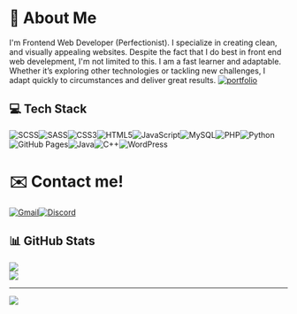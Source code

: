 
# 🚀 About Me
I'm Frontend Web Developer (Perfectionist).
I specialize in creating clean, and visually appealing websites. Despite the fact that I do best in front end web develepment, I'm not limited to this. I am a fast learner and adaptable. Whether it’s exploring other technologies or tackling new challenges, I adapt quickly to circumstances and deliver great results.
[![portfolio](https://img.shields.io/badge/my_portfolio-000?style=for-the-badge&logo=ko-fi&logoColor=white)](https://www.klemensowicz.pl)


## 💻 Tech Stack
![SCSS](https://img.shields.io/badge/SCSS-CC6699?logo=sass&logoColor=white&style=flat)![SASS](https://img.shields.io/badge/SASS-CC6699?logo=sass&logoColor=white&style=flat)![CSS3](https://img.shields.io/badge/CSS3-1572B6?logo=css3&logoColor=white&style=flat)![HTML5](https://img.shields.io/badge/HTML5-E34F26?logo=html5&logoColor=white&style=flat)![JavaScript](https://img.shields.io/badge/JavaScript-323330?logo=javascript&logoColor=F7DF1E&style=flat)![MySQL](https://img.shields.io/badge/MySQL-00000F?logo=mysql&logoColor=white&style=flat)![PHP](https://img.shields.io/badge/PHP-777BB4?logo=php&logoColor=white&style=flat)![Python](https://img.shields.io/badge/Python-3776AB?logo=python&logoColor=white&style=flat)![GitHub Pages](https://img.shields.io/badge/GitHub%20Pages-222222?logo=githubpages&logoColor=white&style=flat)![Java](https://img.shields.io/badge/Java-ED8B00?logo=openjdk&logoColor=white&style=flat)![C++](https://img.shields.io/badge/C++-00599C?logo=c%2B%2B&logoColor=white&style=flat)![WordPress](https://img.shields.io/badge/WordPress-21759B?logo=wordpress&logoColor=white&style=flat)


# ✉️ Contact me!
[![Gmail](https://img.shields.io/badge/Gmail-D14836?logo=gmail&logoColor=white&style=flat)](mailto:maksklemensowicz@gmail.com)[![Discord](https://img.shields.io/badge/Discord-maksesowicz-5865F2?logo=discord&logoColor=white&style=flat)](https://discord.com/users/778330114009464852)

## 📊 GitHub Stats
![](https://github-readme-streak-stats.herokuapp.com/?user=m4kses0wicz&theme=dark&hide_border=false)<br/>
![](https://github-readme-stats.vercel.app/api/top-langs/?username=m4kses0wicz&theme=dark&hide_border=false&include_all_commits=true&count_private=true&layout=compact)

---
[![](https://visitcount.itsvg.in/api?id=m4kses0wicz&icon=0&color=0)](https://visitcount.itsvg.in)
